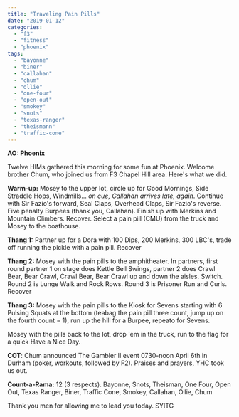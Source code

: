 ```yaml
---
title: "Traveling Pain Pills"
date: "2019-01-12"
categories: 
  - "f3"
  - "fitness"
  - "phoenix"
tags: 
  - "bayonne"
  - "biner"
  - "callahan"
  - "chum"
  - "ollie"
  - "one-four"
  - "open-out"
  - "smokey"
  - "snots"
  - "texas-ranger"
  - "theismann"
  - "traffic-cone"
---
```


**AO: Phoenix**

Twelve HIMs gathered this morning for some fun at Phoenix. Welcome brother Chum, who joined us from F3 Chapel Hill area. Here's what we did.

**Warm-up:** Mosey to the upper lot, circle up for Good Mornings, Side Straddle Hops, Windmills... _on cue, Callahan arrives late, again_. Continue with Sir Fazio's forward, Seal Claps, Overhead Claps, Sir Fazio's reverse. Five penalty Burpees (thank you, Callahan). Finish up with Merkins and Mountain Climbers. Recover. Select a pain pill (CMU) from the truck and Mosey to the boathouse.

**Thang 1:** Partner up for a Dora with 100 Dips, 200 Merkins, 300 LBC's, trade off running the pickle with a pain pill. Recover

**Thang 2:** Mosey with the pain pills to the amphitheater. In partners, first round partner 1 on stage does Kettle Bell Swings, partner 2 does Crawl Bear, Bear Crawl, Crawl Bear, Bear Crawl up and down the aisles. Switch. Round 2 is Lunge Walk and Rock Rows. Round 3 is Prisoner Run and Curls. Recover

**Thang 3:** Mosey with the pain pills to the Kiosk for Sevens starting with 6 Pulsing Squats at the bottom (teabag the pain pill three count, jump up on the fourth count = 1), run up the hill for a Burpee, repeato for Sevens.

Mosey with the pills back to the lot, drop 'em in the truck, run to the flag for a quick Have a Nice Day.

**COT**: Chum announced The Gambler II event 0730-noon April 6th in Durham (poker, workouts, followed by F2). Praises and prayers, YHC took us out.

**Count-a-Rama:** 12 (3 respects). Bayonne, Snots, Theisman, One Four, Open Out, Texas Ranger, Biner, Traffic Cone, Smokey, Callahan, Ollie, Chum

Thank you men for allowing me to lead you today. SYITG
